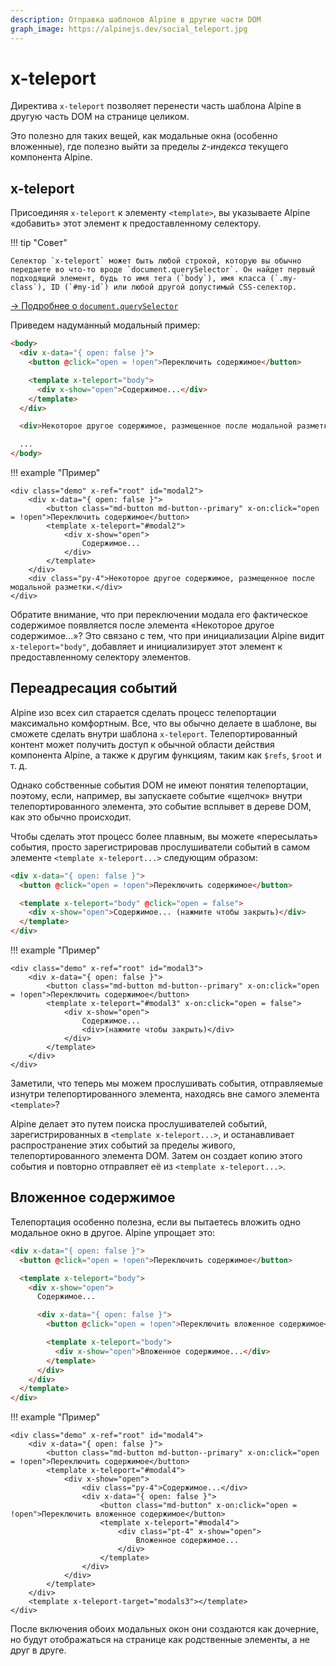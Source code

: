 ```yaml
---
description: Отправка шаблонов Alpine в другие части DOM
graph_image: https://alpinejs.dev/social_teleport.jpg
---
```


# x-teleport

Директива `x-teleport` позволяет перенести часть шаблона Alpine в другую часть DOM на странице целиком.

Это полезно для таких вещей, как модальные окна (особенно вложенные), где полезно выйти за пределы _z-индекса_ текущего компонента Alpine.

<a name="x-teleport"></a>

## x-teleport

Присоединяя `x-teleport` к элементу `<template>`, вы указываете Alpine «добавить» этот элемент к предоставленному селектору.

!!! tip "Совет"

    Селектор `x-teleport` может быть любой строкой, которую вы обычно передаете во что-то вроде `document.querySelector`. Он найдет первый подходящий элемент, будь то имя тега (`body`), имя класса (`.my-class`), ID (`#my-id`) или любой другой допустимый CSS-селектор.

[→ Подробнее о `document.querySelector`](https://developer.mozilla.org/ru/docs/Web/API/Document/querySelector)

Приведем надуманный модальный пример:

```html
<body>
  <div x-data="{ open: false }">
    <button @click="open = !open">Переключить содержимое</button>

    <template x-teleport="body">
      <div x-show="open">Содержимое...</div>
    </template>
  </div>

  <div>Некоторое другое содержимое, размещенное после модальной разметки.</div>

  ...
</body>
```

!!! example "Пример"

    <div class="demo" x-ref="root" id="modal2">
        <div x-data="{ open: false }">
            <button class="md-button md-button--primary" x-on:click="open = !open">Переключить содержимое</button>
            <template x-teleport="#modal2">
                <div x-show="open">
                    Содержимое...
                </div>
            </template>
        </div>
        <div class="py-4">Некоторое другое содержимое, размещенное после модальной разметки.</div>
    </div>

Обратите внимание, что при переключении модала его фактическое содержимое появляется после элемента «Некоторое другое содержимое...»? Это связано с тем, что при инициализации Alpine видит `x-teleport="body"`, добавляет и инициализирует этот элемент к предоставленному селектору элементов.

<a name="forwarding-events"></a>

## Переадресация событий

Alpine изо всех сил старается сделать процесс телепортации максимально комфортным. Все, что вы обычно делаете в шаблоне, вы сможете сделать внутри шаблона `x-teleport`. Телепортированный контент может получить доступ к обычной области действия компонента Alpine, а также к другим функциям, таким как `$refs`, `$root` и т. д.

Однако собственные события DOM не имеют понятия телепортации, поэтому, если, например, вы запускаете событие «щелчок» внутри телепортированного элемента, это событие всплывет в дереве DOM, как это обычно происходит.

Чтобы сделать этот процесс более плавным, вы можете «пересылать» события, просто зарегистрировав прослушиватели событий в самом элементе `<template x-teleport...>` следующим образом:

```html
<div x-data="{ open: false }">
  <button @click="open = !open">Переключить содержимое</button>

  <template x-teleport="body" @click="open = false">
    <div x-show="open">Содержимое... (нажмите чтобы закрыть)</div>
  </template>
</div>
```

!!! example "Пример"

    <div class="demo" x-ref="root" id="modal3">
        <div x-data="{ open: false }">
            <button class="md-button md-button--primary" x-on:click="open = !open">Переключить содержимое</button>
            <template x-teleport="#modal3" x-on:click="open = false">
                <div x-show="open">
                    Содержимое...
                    <div>(нажмите чтобы закрыть)</div>
                </div>
            </template>
        </div>
    </div>

Заметили, что теперь мы можем прослушивать события, отправляемые изнутри телепортированного элемента, находясь вне самого элемента `<template>`?

Alpine делает это путем поиска прослушивателей событий, зарегистрированных в `<template x-teleport...>`, и останавливает распространение этих событий за пределы живого, телепортированного элемента DOM. Затем он создает копию этого события и повторно отправляет её из `<template x-teleport...>`.

<a name="nesting"></a>

## Вложенное содержимое

Телепортация особенно полезна, если вы пытаетесь вложить одно модальное окно в другое. Alpine упрощает это:

```html
<div x-data="{ open: false }">
  <button @click="open = !open">Переключить содержимое</button>

  <template x-teleport="body">
    <div x-show="open">
      Содержимое...

      <div x-data="{ open: false }">
        <button @click="open = !open">Переключить вложенное содержимое</button>

        <template x-teleport="body">
          <div x-show="open">Вложенное содержимое...</div>
        </template>
      </div>
    </div>
  </template>
</div>
```

!!! example "Пример"

    <div class="demo" x-ref="root" id="modal4">
        <div x-data="{ open: false }">
            <button class="md-button md-button--primary" x-on:click="open = !open">Переключить содержимое</button>
            <template x-teleport="#modal4">
                <div x-show="open">
                    <div class="py-4">Содержимое...</div>
                    <div x-data="{ open: false }">
                        <button class="md-button" x-on:click="open = !open">Переключить вложенное содержимое</button>
                        <template x-teleport="#modal4">
                            <div class="pt-4" x-show="open">
                                Вложенное содержимое...
                            </div>
                        </template>
                    </div>
                </div>
            </template>
        </div>
        <template x-teleport-target="modals3"></template>
    </div>

После включения обоих модальных окон они создаются как дочерние, но будут отображаться на странице как родственные элементы, а не друг в друге.

